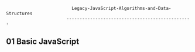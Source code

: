                              Legacy-JavaScript-Algorithms-and-Data-Structures
                           ------------------------------------------------

01 Basic JavaScript
-------------------

